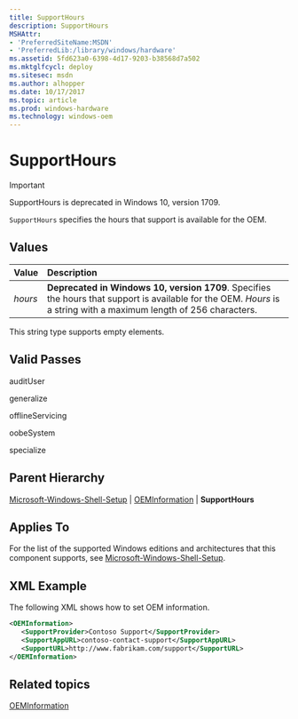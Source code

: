 ```yaml
---
title: SupportHours
description: SupportHours
MSHAttr:
- 'PreferredSiteName:MSDN'
- 'PreferredLib:/library/windows/hardware'
ms.assetid: 5fd623a0-6398-4d17-9203-b38568d7a502
ms.mktglfcycl: deploy
ms.sitesec: msdn
ms.author: alhopper
ms.date: 10/17/2017
ms.topic: article
ms.prod: windows-hardware
ms.technology: windows-oem
---
```

# SupportHours

> [!Important]
> SupportHours is deprecated in Windows 10, version 1709.

`SupportHours` specifies the hours that support is available for the OEM.

## Values

| Value                   | Description                                                                           |
|:------------------------|:--------------------------------------------------------------------------------------|
| *hours*                 | **Deprecated in Windows 10, version 1709**. Specifies the hours that support is available for the OEM. *Hours* is a string with a maximum length of 256 characters.                                                                          |

This string type supports empty elements.

## Valid Passes

auditUser

generalize

offlineServicing

oobeSystem

specialize

## Parent Hierarchy

[Microsoft-Windows-Shell-Setup](microsoft-windows-shell-setup.md) | [OEMInformation](microsoft-windows-shell-setup-oeminformation.md) | **SupportHours**

## Applies To

For the list of the supported Windows editions and architectures that this component supports, see [Microsoft-Windows-Shell-Setup](microsoft-windows-shell-setup.md).

## XML Example

The following XML shows how to set OEM information.

```xml
<OEMInformation>
   <SupportProvider>Contoso Support</SupportProvider>
   <SupportAppURL>contoso-contact-support</SupportAppURL>
   <SupportURL>http://www.fabrikam.com/support</SupportURL>
</OEMInformation>
```

## Related topics

[OEMInformation](microsoft-windows-shell-setup-oeminformation.md)